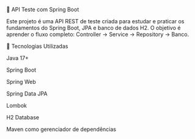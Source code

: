 🧩 API Teste com Spring Boot

Este projeto é uma API REST de teste criada para estudar e praticar os fundamentos do Spring Boot, JPA e banco de dados H2.
O objetivo é aprender o fluxo completo: Controller → Service → Repository → Banco.  


🚀 Tecnologias Utilizadas

Java 17+

Spring Boot

Spring Web

Spring Data JPA

Lombok

H2 Database

Maven como gerenciador de dependências


